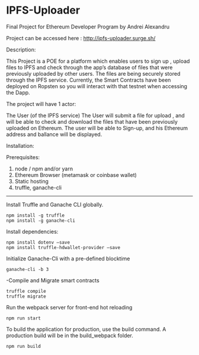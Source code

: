 # IPFS-Uploader
Final Project for Ethereum Developer Program by Andrei Alexandru

Project can be accessed here : http://ipfs-uploader.surge.sh/


Description:

This Project is a POE for a platform which enables users to sign up , upload files to IPFS and check through the app’s database of files that were previously uploaded by other users. The files are being securely stored through the IPFS service. Currently, the Smart Contracts have been deployed on Ropsten so you will interact with that testnet when accessing the Dapp.

The project will have 1 actor:

The User (of the IPFS service)
	The User will submit a file for upload , and will be able to check and download the files that have been previously uploaded on Ethereum. The user will be able to Sign-up, and his Ethereum address and ballance will be displayed.
	



Installation:

Prerequisites: 

1. node / npm and/or yarn
2. Ethereum Browser (metamask or coinbase wallet)
3. Static hosting
4. truffle, ganache-cli 
-----------------------------------
Install Truffle and Ganache CLI globally. 

	npm install -g truffle
	npm install -g ganache-cli

Install dependencies:
	
	npm install dotenv —save
	npm install truffle-hdwallet-provider —save

Initialize Ganache-Cli with a pre-defined blocktime 
	
	ganache-cli -b 3 

-Compile and Migrate smart contracts

	truffle compile
	truffle migrate

Run the webpack server for front-end hot reloading

	npm run start
	
To build the application for production, use the build command. A production build will be in the build_webpack folder.

	npm run build

